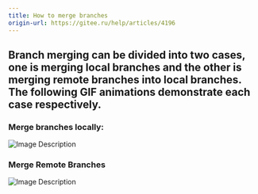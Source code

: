 ```yaml
---
title: How to merge branches
origin-url: https://gitee.ru/help/articles/4196
---
```


## Branch merging can be divided into two cases, one is merging local branches and the other is merging remote branches into local branches. The following GIF animations demonstrate each case respectively.

### **Merge branches locally:**

![Image Description](./assets/11110502_Puw4.gif)

### **Merge Remote Branches**

![Image Description](./assets/11105933_WdrB.gif)
